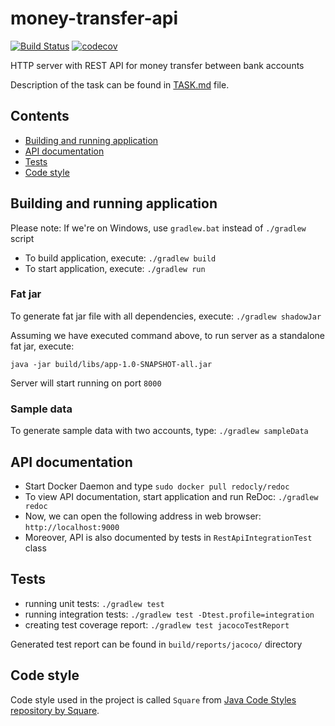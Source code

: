 # money-transfer-api

[![Build Status](https://img.shields.io/travis/pwittchen/money-transfer-api.svg?branch=master&style=flat-square)](https://travis-ci.org/pwittchen/money-transfer-api) [![codecov](https://img.shields.io/codecov/c/github/pwittchen/money-transfer-api/master.svg?style=flat-square&label=coverage)](https://codecov.io/gh/pwittchen/money-transfer-api/branch/master)

HTTP server with REST API for money transfer between bank accounts

Description of the task can be found in [TASK.md](https://github.com/pwittchen/money-transfer-api/blob/master/TASK.md) file.

Contents
--------
- [Building and running application](#building-and-running-application)
- [API documentation](#api-documentation)
- [Tests](#tests)
- [Code style](#code-style)

Building and running application
--------------------------------

Please note: If we're on Windows, use `gradlew.bat` instead of `./gradlew` script

- To build application, execute: `./gradlew build`
- To start application, execute: `./gradlew run`

### Fat jar

To generate fat jar file with all dependencies, execute: `./gradlew shadowJar`

Assuming we have executed command above, to run server as a standalone fat jar, execute:

```
java -jar build/libs/app-1.0-SNAPSHOT-all.jar
```

Server will start running on port `8000`

### Sample data

To generate sample data with two accounts, type: `./gradlew sampleData`

API documentation
-----------------

- Start Docker Daemon and type `sudo docker pull redocly/redoc`
- To view API documentation, start application and run ReDoc: `./gradlew redoc`
- Now, we can open the following address in web browser: `http://localhost:9000`
- Moreover, API is also documented by tests in `RestApiIntegrationTest` class

Tests
-----

- running unit tests: `./gradlew test`
- running integration tests: `./gradlew test -Dtest.profile=integration`
- creating test coverage report: `./gradlew test jacocoTestReport`

Generated test report can be found in `build/reports/jacoco/` directory

Code style
----------

Code style used in the project is called `Square` from [Java Code Styles repository by Square](https://github.com/square/java-code-styles).
